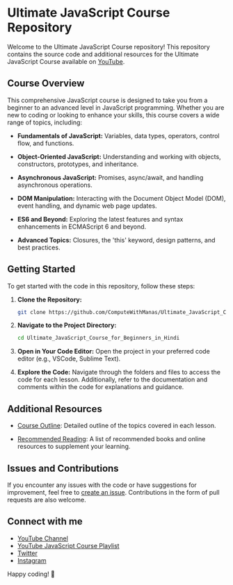 # Ultimate JavaScript Course Repository

Welcome to the Ultimate JavaScript Course repository! This repository contains the source code and additional resources for the Ultimate JavaScript Course available on [YouTube](https://www.youtube.com/@ComputeWithManasOfficial).

## Course Overview

This comprehensive JavaScript course is designed to take you from a beginner to an advanced level in JavaScript programming. Whether you are new to coding or looking to enhance your skills, this course covers a wide range of topics, including:

- **Fundamentals of JavaScript:** Variables, data types, operators, control flow, and functions.
  
- **Object-Oriented JavaScript:** Understanding and working with objects, constructors, prototypes, and inheritance.
  
- **Asynchronous JavaScript:** Promises, async/await, and handling asynchronous operations.

- **DOM Manipulation:** Interacting with the Document Object Model (DOM), event handling, and dynamic web page updates.

- **ES6 and Beyond:** Exploring the latest features and syntax enhancements in ECMAScript 6 and beyond.

- **Advanced Topics:** Closures, the 'this' keyword, design patterns, and best practices.

## Getting Started

To get started with the code in this repository, follow these steps:

1. **Clone the Repository:**
   ```bash
   git clone https://github.com/ComputeWithManas/Ultimate_JavaScript_Course_for_Beginners_in_Hindi.git
   ```

2. **Navigate to the Project Directory:**
   ```bash
   cd Ultimate_JavaScript_Course_for_Beginners_in_Hindi
   ```

3. **Open in Your Code Editor:**
   Open the project in your preferred code editor (e.g., VSCode, Sublime Text).

4. **Explore the Code:**
   Navigate through the folders and files to access the code for each lesson. Additionally, refer to the documentation and comments within the code for explanations and guidance.

## Additional Resources

- [Course Outline](./course-outline.md): Detailed outline of the topics covered in each lesson.
  
- [Recommended Reading](./recommended-reading.md): A list of recommended books and online resources to supplement your learning.

## Issues and Contributions

If you encounter any issues with the code or have suggestions for improvement, feel free to [create an issue]([https://github.com/your-username/ultimate-javascript-course/issues](https://github.com/ComputeWithManas/Ultimate_JavaScript_Course_for_Beginners_in_Hindi/issues)). Contributions in the form of pull requests are also welcome.

## Connect with me

- [YouTube Channel](https://www.youtube.com/@ComputeWithManasOfficial)
- [YouTube JavaScript Course Playlist](https://youtube.com/playlist?list=PL7nJnxPoUV-rBJcxmv3jHIVDZUBniRH7r&si=0ENaGqRN2ANYQKdE)
- [Twitter](https://twitter.com/ComputeWitManas)
- [Instagram](https://instagram.com/computewithmanas)

Happy coding! 🚀